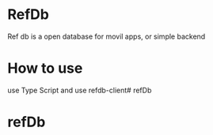 # RefDb
Ref db is a open database for movil apps, or simple backend

# How to use
use Type Script and use refdb-client# refDb
# refDb
